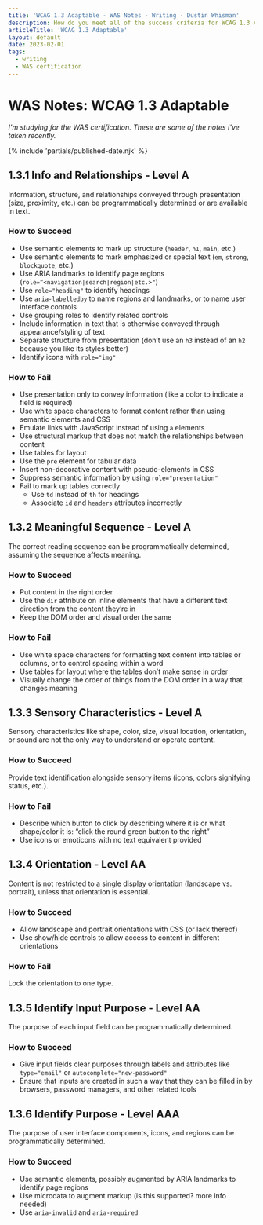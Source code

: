 ```yaml
---
title: 'WCAG 1.3 Adaptable - WAS Notes - Writing - Dustin Whisman'
description: How do you meet all of the success criteria for WCAG 1.3 Adaptable?
articleTitle: 'WCAG 1.3 Adaptable'
layout: default
date: 2023-02-01
tags:
  - writing
  - WAS certification
---
```


# WAS Notes: WCAG 1.3 Adaptable

_I'm studying for the WAS certification. These are some of the notes I've taken recently._

{% include 'partials/published-date.njk' %}

## 1.3.1 Info and Relationships - Level A

Information, structure, and relationships conveyed through presentation (size, proximity, etc.) can be programmatically determined or are available in text.

### How to Succeed

- Use semantic elements to mark up structure (`header`, `h1`, `main`, etc.)
- Use semantic elements to mark emphasized or special text (`em`, `strong`, `blockquote`, etc.)
- Use ARIA landmarks to identify page regions (`role=”<navigation|search|region|etc.>"`)
- Use `role="heading"` to identify headings
- Use `aria-labelledby` to name regions and landmarks, or to name user interface controls
- Use grouping roles to identify related controls
- Include information in text that is otherwise conveyed through appearance/styling of text
- Separate structure from presentation (don’t use an `h3` instead of an `h2` because you like its styles better)
- Identify icons with `role="img"`

### How to Fail

- Use presentation only to convey information (like a color to indicate a field is required)
- Use white space characters to format content rather than using semantic elements and CSS
- Emulate links with JavaScript instead of using `a` elements
- Use structural markup that does not match the relationships between content
- Use tables for layout
- Use the `pre` element for tabular data
- Insert non-decorative content with pseudo-elements in CSS
- Suppress semantic information by using `role="presentation"`
- Fail to mark up tables correctly
  - Use `td` instead of `th` for headings
  - Associate `id` and `headers` attributes incorrectly

## 1.3.2 Meaningful Sequence - Level A

The correct reading sequence can be programmatically determined, assuming the sequence affects meaning.

### How to Succeed

- Put content in the right order
- Use the `dir` attribute on inline elements that have a different text direction from the content they’re in
- Keep the DOM order and visual order the same

### How to Fail

- Use white space characters for formatting text content into tables or columns, or to control spacing within a word
- Use tables for layout where the tables don’t make sense in order
- Visually change the order of things from the DOM order in a way that changes meaning

## 1.3.3 Sensory Characteristics - Level A

Sensory characteristics like shape, color, size, visual location, orientation, or sound are not the only way to understand or operate content.

### How to Succeed

Provide text identification alongside sensory items (icons, colors signifying status, etc.).

### How to Fail

- Describe which button to click by describing where it is or what shape/color it is: “click the round green button to the right”
- Use icons or emoticons with no text equivalent provided

## 1.3.4 Orientation - Level AA

Content is not restricted to a single display orientation (landscape vs. portrait), unless that orientation is essential.

### How to Succeed

- Allow landscape and portrait orientations with CSS (or lack thereof)
- Use show/hide controls to allow access to content in different orientations

### How to Fail

Lock the orientation to one type.

## 1.3.5 Identify Input Purpose - Level AA

The purpose of each input field can be programmatically determined.

### How to Succeed

- Give input fields clear purposes through labels and attributes like `type="email"` or `autocomplete="new-password"`
- Ensure that inputs are created in such a way that they can be filled in by browsers, password managers, and other related tools

## 1.3.6 Identify Purpose - Level AAA

The purpose of user interface components, icons, and regions can be programmatically determined.

### How to Succeed

- Use semantic elements, possibly augmented by ARIA landmarks to identify page regions
- Use microdata to augment markup (is this supported? more info needed)
- Use `aria-invalid` and `aria-required`
